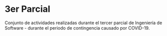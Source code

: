 # 3er Parcial
Conjunto de actividades realizadas durante el tercer parcial de Ingeniería de Software - durante el periodo de contingencia causado por COVID-19. 

